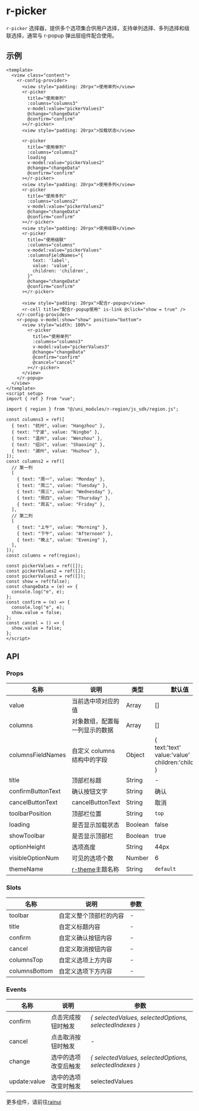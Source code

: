 <script setup>
  import {pathName} from '../components/hooks/usePath'
  pathName.value = 'pages/example/picker/picker'
 </script>

# r-picker

`r-picker` 选择器，提供多个选项集合供用户选择，支持单列选择、多列选择和级联选择，通常与 r-popup 弹出层组件配合使用。

## 示例

```vue
<template>
  <view class="content">
    <r-config-provider>
      <view style="padding: 20rpx">使用单列</view>
      <r-picker
        title="使用单列"
        :columns="columns3"
        v-model:value="pickerValues3"
        @change="changeData"
        @confirm="confirm"
      ></r-picker>
      <view style="padding: 20rpx">加载状态</view>

      <r-picker
        title="使用单列"
        :columns="columns2"
        loading
        v-model:value="pickerValues2"
        @change="changeData"
        @confirm="confirm"
      ></r-picker>
      <view style="padding: 20rpx">使用多列</view>
      <r-picker
        title="使用多列"
        :columns="columns2"
        v-model:value="pickerValues2"
        @change="changeData"
        @confirm="confirm"
      ></r-picker>
      <view style="padding: 20rpx">使用级联</view>
      <r-picker
        title="使用级联"
        :columns="columns"
        v-model:value="pickerValues"
        :columnsFieldNames="{
          text: 'label',
          value: 'value',
          children: 'children',
        }"
        @change="changeData"
        @confirm="confirm"
      ></r-picker>

      <view style="padding: 20rpx">配合r-popup</view>
      <r-cell title="配合r-popup使用" is-link @click="show = true" />
    </r-config-provider>
    <r-popup v-model:show="show" position="bottom">
      <view style="width: 100%">
        <r-picker
          title="使用单列"
          :columns="columns3"
          v-model:value="pickerValues3"
          @change="changeData"
          @confirm="confirm"
          @cancel="cancel"
        ></r-picker>
      </view>
    </r-popup>
  </view>
</template>
<script setup>
import { ref } from "vue";

import { region } from "@/uni_modules/r-region/js_sdk/region.js";

const columns3 = ref([
  { text: "杭州", value: "Hangzhou" },
  { text: "宁波", value: "Ningbo" },
  { text: "温州", value: "Wenzhou" },
  { text: "绍兴", value: "Shaoxing" },
  { text: "湖州", value: "Huzhou" },
]);
const columns2 = ref([
  // 第一列
  [
    { text: "周一", value: "Monday" },
    { text: "周二", value: "Tuesday" },
    { text: "周三", value: "Wednesday" },
    { text: "周四", value: "Thursday" },
    { text: "周五", value: "Friday" },
  ],
  // 第二列
  [
    { text: "上午", value: "Morning" },
    { text: "下午", value: "Afternoon" },
    { text: "晚上", value: "Evening" },
  ],
]);
const columns = ref(region);

const pickerValues = ref([]);
const pickerValues2 = ref([]);
const pickerValues3 = ref([]);
const show = ref(false);
const changeData = (e) => {
  console.log("e", e);
};
const confirm = (e) => {
  console.log("e", e);
  show.value = false;
};
const cancel = () => {
  show.value = false;
};
</script>
```

## API

### Props

| 名称              | 说明                                                         | 类型    | 默认值                                                                   | 可选值   |
| ----------------- | ------------------------------------------------------------ | ------- | ------------------------------------------------------------------------ | -------- |
| value             | 当前选中项对应的值                                           | Array   | []                                                                       | -        |
| columns           | 对象数组，配置每一列显示的数据                               | Array   | []                                                                       | -        |
| columnsFieldNames | 自定义 columns 结构中的字段                                  | Object  | {<br /> text:'text'<br /> value:'value'<br /> children:'children'<br />} | -        |
| title             | 顶部栏标题                                                   | String  | -                                                                        | -        |
| confirmButtonText | 确认按钮文字                                                 | String  | 确认                                                                     |          |
| cancelButtonText  | cancelButtonText                                             | String  | 取消                                                                     |          |
| toolbarPosition   | 顶部栏位置                                                   | String  | `top`                                                                    | `bottom` |
| loading           | 是否显示加载状态                                             | Boolean | false                                                                    | true     |
| showToolbar       | 是否显示顶部栏                                               | Boolean | true                                                                     | false    |
| optionHeight      | 选项高度                                                     | String  | 44px                                                                     |          |
| visibleOptionNum  | 可见的选项个数                                               | Number  | 6                                                                        |          |
| themeName         | [r-theme](https://ext.dcloud.net.cn/plugin?id=18661)主题名称 | String  | `default`                                                                |          |

### Slots

| 名称          | 说明                   | 参数 |
| ------------- | ---------------------- | ---- |
| toolbar       | 自定义整个顶部栏的内容 | -    |
| title         | 自定义标题内容         | -    |
| confirm       | 自定义确认按钮内容     | -    |
| cancel        | 自定义取消按钮内容     | -    |
| columnsTop    | 自定义选项上方内容     | -    |
| columnsBottom | 自定义选项下方内容     | -    |

### Events

| 名称         | 说明                 | 参数                                                   |
| ------------ | -------------------- | ------------------------------------------------------ |
| confirm      | 点击完成按钮时触发   | _{ selectedValues, selectedOptions, selectedIndexes }_ |
| cancel       | 点击取消按钮时触发   | -                                                      |
| change       | 选中的选项改变后触发 | _{ selectedValues, selectedOptions, selectedIndexes }_ |
| update:value | 选中的选项改变时触发 | selectedValues                                         |

更多组件，请前往[rainui](https://ext.dcloud.net.cn/plugin?id=19701)
